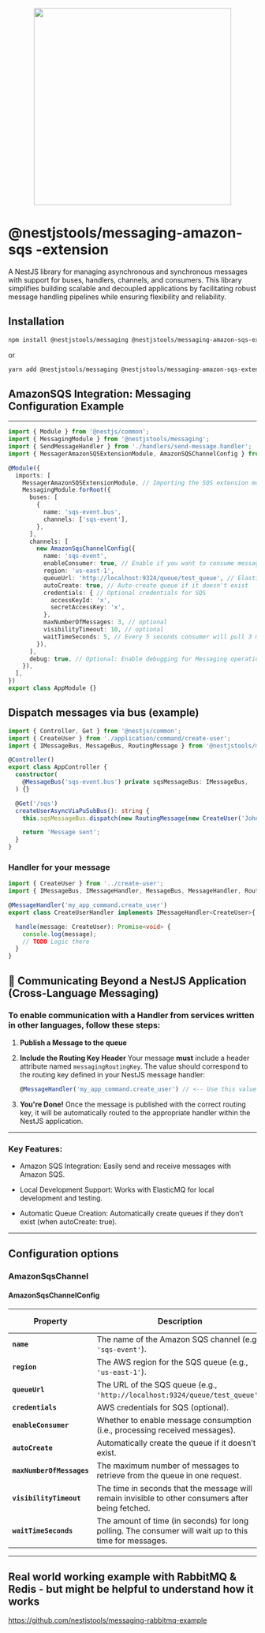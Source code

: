 <p align="center">
    <image src="nestjstools-logo.png" width="400">
</p>

# @nestjstools/messaging-amazon-sqs -extension

A NestJS library for managing asynchronous and synchronous messages with support for buses, handlers, channels, and consumers. This library simplifies building scalable and decoupled applications by facilitating robust message handling pipelines while ensuring flexibility and reliability.

## Installation

```bash
npm install @nestjstools/messaging @nestjstools/messaging-amazon-sqs-extension 
```

or

```bash
yarn add @nestjstools/messaging @nestjstools/messaging-amazon-sqs-extension
```
## AmazonSQS Integration: Messaging Configuration Example

---

```typescript
import { Module } from '@nestjs/common';
import { MessagingModule } from '@nestjstools/messaging';
import { SendMessageHandler } from './handlers/send-message.handler';
import { MessagerAmazonSQSExtensionModule, AmazonSQSChannelConfig } from "@nestjstools/messager-amazon-sqs-extension";

@Module({
  imports: [
    MessagerAmazonSQSExtensionModule, // Importing the SQS extension module
    MessagingModule.forRoot({
      buses: [
        {
          name: 'sqs-event.bus',
          channels: ['sqs-event'],
        },
      ],
      channels: [
        new AmazonSqsChannelConfig({
          name: 'sqs-event',
          enableConsumer: true, // Enable if you want to consume messages
          region: 'us-east-1',
          queueUrl: 'http://localhost:9324/queue/test_queue', // ElasticMQ for local development
          autoCreate: true, // Auto-create queue if it doesn't exist
          credentials: { // Optional credentials for SQS
            accessKeyId: 'x',
            secretAccessKey: 'x',
          },
          maxNumberOfMessages: 3, // optional
          visibilityTimeout: 10, // optional 
          waitTimeSeconds: 5, // Every 5 seconds consumer will pull 3 messages from queue - optional
        }),
      ],
      debug: true, // Optional: Enable debugging for Messaging operations
    }),
  ],
})
export class AppModule {}
```

## Dispatch messages via bus (example)

```typescript
import { Controller, Get } from '@nestjs/common';
import { CreateUser } from './application/command/create-user';
import { IMessageBus, MessageBus, RoutingMessage } from '@nestjstools/messaging';

@Controller()
export class AppController {
  constructor(
    @MessageBus('sqs-event.bus') private sqsMessageBus: IMessageBus,
  ) {}

  @Get('/sqs')
  createUserAsyncViaPuSubBus(): string {
    this.sqsMessageBus.dispatch(new RoutingMessage(new CreateUser('John FROM SQS'), 'my_app_command.create_user'));

    return 'Message sent';
  }
}
```

### Handler for your message

```typescript
import { CreateUser } from '../create-user';
import { IMessageBus, IMessageHandler, MessageBus, MessageHandler, RoutingMessage, DenormalizeMessage } from '@nestjstools/messaging';

@MessageHandler('my_app_command.create_user')
export class CreateUserHandler implements IMessageHandler<CreateUser>{

  handle(message: CreateUser): Promise<void> {
    console.log(message);
    // TODO Logic there
  }
}
```
## 📨 Communicating Beyond a NestJS Application (Cross-Language Messaging)

### To enable communication with a Handler from services written in other languages, follow these steps:

1. **Publish a Message to the queue**

2. **Include the Routing Key Header**
   Your message **must** include a header attribute named `messagingRoutingKey`.
   The value should correspond to the routing key defined in your NestJS message handler:

   ```ts
   @MessageHandler('my_app_command.create_user') // <-- Use this value as the routing key
   ```

3. **You're Done!**
   Once the message is published with the correct routing key, it will be automatically routed to the appropriate handler within the NestJS application.
---

### Key Features:

* Amazon SQS Integration: Easily send and receive messages with Amazon SQS.

* Local Development Support: Works with ElasticMQ for local development and testing.

* Automatic Queue Creation: Automatically create queues if they don’t exist (when autoCreate: true).

---

## Configuration options

### AmazonSqsChannel

#### **AmazonSqsChannelConfig**
| **Property**              | **Description**                                                                                        | **Default Value** |
| ------------------------- | ------------------------------------------------------------------------------------------------------ |-------------------|
| **`name`**                | The name of the Amazon SQS channel (e.g., `'sqs-event'`).                                              |                   |
| **`region`**              | The AWS region for the SQS queue (e.g., `'us-east-1'`).                                                |                   |
| **`queueUrl`**            | The URL of the SQS queue (e.g., `'http://localhost:9324/queue/test_queue'`).                           |                   |
| **`credentials`**         | AWS credentials for SQS (optional).                                                                    |                   |
| **`enableConsumer`**      | Whether to enable message consumption (i.e., processing received messages).                            | `true`            |
| **`autoCreate`**          | Automatically create the queue if it doesn’t exist.                                                    | `true`            |
| **`maxNumberOfMessages`** | The maximum number of messages to retrieve from the queue in one request.                              | 1                 |
| **`visibilityTimeout`**   | The time in seconds that the message will remain invisible to other consumers after being fetched.     | 20                |
| **`waitTimeSeconds`**     | The amount of time (in seconds) for long polling. The consumer will wait up to this time for messages. | 10                |
---

## Real world working example with RabbitMQ & Redis - but might be helpful to understand how it works
https://github.com/nestjstools/messaging-rabbitmq-example

